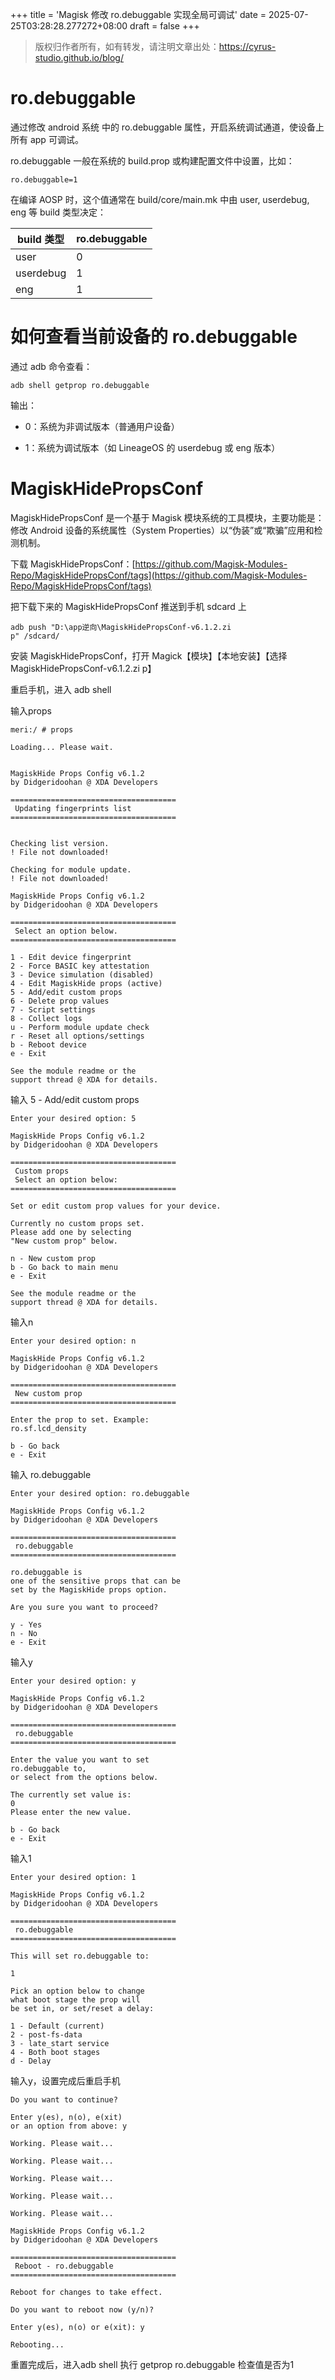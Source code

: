 +++
title = 'Magisk 修改 ro.debuggable 实现全局可调试'
date = 2025-07-25T03:28:28.277272+08:00
draft = false
+++

> 版权归作者所有，如有转发，请注明文章出处：<https://cyrus-studio.github.io/blog/>

# ro.debuggable



通过修改 android 系统 中的 ro.debuggable 属性，开启系统调试通道，使设备上所有 app 可调试。



ro.debuggable 一般在系统的 build.prop 或构建配置文件中设置，比如：

```
ro.debuggable=1
```


在编译 AOSP 时，这个值通常在 build/core/main.mk 中由 user, userdebug, eng 等 build 类型决定：

| build 类型 | ro.debuggable |
|--- | ---|
| user | 0 |
| userdebug | 1 |
| eng | 1 |


# 如何查看当前设备的 ro.debuggable



通过 adb 命令查看：

```
adb shell getprop ro.debuggable
```
输出：

- 0：系统为非调试版本（普通用户设备）

- 1：系统为调试版本（如 LineageOS 的 userdebug 或 eng 版本）



# MagiskHidePropsConf



MagiskHidePropsConf 是一个基于 Magisk 模块系统的工具模块，主要功能是：修改 Android 设备的系统属性（System Properties）以“伪装”或“欺骗”应用和检测机制。



下载 MagiskHidePropsConf：[https://github.com/Magisk-Modules-Repo/MagiskHidePropsConf/tags](https://github.com/Magisk-Modules-Repo/MagiskHidePropsConf/tags)



把下载下来的 MagiskHidePropsConf 推送到手机 sdcard 上

```
adb push "D:\app逆向\MagiskHidePropsConf-v6.1.2.zi
p" /sdcard/
```


安装 MagiskHidePropsConf，打开 Magick【模块】【本地安装】【选择MagiskHidePropsConf-v6.1.2.zi
p】



重启手机，进入 adb shell



输入props

```
meri:/ # props

Loading... Please wait.


MagiskHide Props Config v6.1.2
by Didgeridoohan @ XDA Developers

=====================================
 Updating fingerprints list
=====================================


Checking list version.
! File not downloaded!

Checking for module update.
! File not downloaded!

MagiskHide Props Config v6.1.2
by Didgeridoohan @ XDA Developers

=====================================
 Select an option below.
=====================================

1 - Edit device fingerprint
2 - Force BASIC key attestation
3 - Device simulation (disabled)
4 - Edit MagiskHide props (active)
5 - Add/edit custom props
6 - Delete prop values
7 - Script settings
8 - Collect logs
u - Perform module update check
r - Reset all options/settings
b - Reboot device
e - Exit

See the module readme or the
support thread @ XDA for details.
```


输入 5 - Add/edit custom props


```
Enter your desired option: 5

MagiskHide Props Config v6.1.2
by Didgeridoohan @ XDA Developers

=====================================
 Custom props
 Select an option below:
=====================================

Set or edit custom prop values for your device.

Currently no custom props set.
Please add one by selecting
"New custom prop" below.

n - New custom prop
b - Go back to main menu
e - Exit

See the module readme or the
support thread @ XDA for details.
```


输入n

```
Enter your desired option: n

MagiskHide Props Config v6.1.2
by Didgeridoohan @ XDA Developers

=====================================
 New custom prop
=====================================

Enter the prop to set. Example:
ro.sf.lcd_density

b - Go back
e - Exit
```


输入 ro.debuggable

```
Enter your desired option: ro.debuggable

MagiskHide Props Config v6.1.2
by Didgeridoohan @ XDA Developers

=====================================
 ro.debuggable
=====================================

ro.debuggable is
one of the sensitive props that can be
set by the MagiskHide props option.

Are you sure you want to proceed?

y - Yes
n - No
e - Exit
```


输入y

```
Enter your desired option: y

MagiskHide Props Config v6.1.2
by Didgeridoohan @ XDA Developers

=====================================
 ro.debuggable
=====================================

Enter the value you want to set
ro.debuggable to,
or select from the options below.

The currently set value is:
0
Please enter the new value.

b - Go back
e - Exit
```


输入1

```
Enter your desired option: 1

MagiskHide Props Config v6.1.2
by Didgeridoohan @ XDA Developers

=====================================
 ro.debuggable
=====================================

This will set ro.debuggable to:

1

Pick an option below to change
what boot stage the prop will
be set in, or set/reset a delay:

1 - Default (current)
2 - post-fs-data
3 - late_start service
4 - Both boot stages
d - Delay
```


输入y，设置完成后重启手机

```
Do you want to continue?

Enter y(es), n(o), e(xit)
or an option from above: y

Working. Please wait...

Working. Please wait...

Working. Please wait...

Working. Please wait...

Working. Please wait...

MagiskHide Props Config v6.1.2
by Didgeridoohan @ XDA Developers

=====================================
 Reboot - ro.debuggable
=====================================

Reboot for changes to take effect.

Do you want to reboot now (y/n)?

Enter y(es), n(o) or e(xit): y

Rebooting...
```


重置完成后，进入adb shell 执行 getprop ro.debuggable 检查值是否为1





